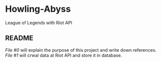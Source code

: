 # Howling-Abyss
League of Legends with Riot API

## README
*File #0* will explain the purpose of this project and write down references.<br>
*File #1* will crwal data at Riot API and store it in database.
